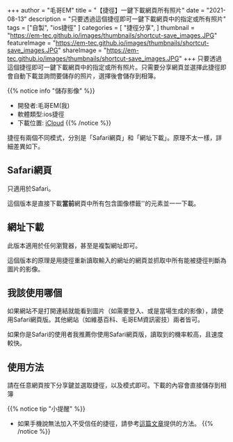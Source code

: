+++
author = "毛哥EM"
title = "【捷徑】一鍵下載網頁所有照片"
date = "2021-08-13"
description = "只要透過這個捷徑即可一鍵下載網頁中的指定或所有照片"
tags = ["自製",
    "ios捷徑"
]
categories = [
    "捷徑分享",
]
thumbnail = "https://em-tec.github.io/images/thumbnails/shortcut-save_images.JPG"
featureImage = "https://em-tec.github.io/images/thumbnails/shortcut-save_images.JPG"
shareImage = "https://em-tec.github.io/images/thumbnails/shortcut-save_images.JPG"
+++
只要透過這個捷徑即可一鍵下載網頁中的指定或所有照片。只需要分享網頁並選擇此捷徑即會自動下載並詢問要儲存的照片，選擇後會儲存到相簿。

<!--more-->

{{% notice info "儲存影像" %}}

* 開發者:毛哥EM(我)
* 軟體類型:ios捷徑
* 下載位置:
   [iCloud](https://www.icloud.com/shortcuts/1929e97c60ff4fada8b237a3823ceb85)
{{% /notice %}}

捷徑有兩個不同模式，分別是「Safari網頁」和「網址下載」。原理不太一樣，詳細差異如下。
## Safari網頁

只適用於Safari。

這個版本是直接下載**當前**網頁中所有包含圖像標籤'<img>'的元素並一一下載。

## 網址下載
此版本適用於任何瀏覽器，甚至是複製網址即可。

這個版本的原理是用捷徑重新讀取輸入的網址的網頁並抓取中所有能被捷徑判斷為圖片的影像。

## 我該使用哪個

如果網站不是打開連結就能看到圖片（如需要登入、或是當場生成的影像），請使用Safari網頁版。其他網站（如維基百科、毛哥EM資訊密技）兩者皆可。

如果你是Safari的使用者我推薦你使用Safari網頁版，讀取到的機率較高，且速度較快。

## 使用方法

請在任意網頁按下分享鍵並選取捷徑，以及模式即可。下載的內容會直接儲存到相簿

{{% notice tip "小提醒" %}}

* 如果手機說無法加入不受信任的捷徑，請參考[這篇文章](https://em-tec.github.io/post/shortcut-untrusted_shortcut/)提供的方法。
{{% /notice %}}
